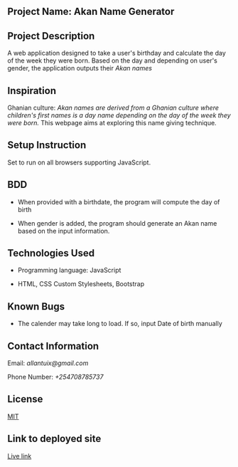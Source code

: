 ## Project Name: Akan Name Generator

## Project Description

A web application designed to take a user's birthday and calculate the day of the week they were born. Based on the day and depending on user's gender, the application outputs their *Akan names*

## Inspiration

Ghanian culture: _Akan names are derived from a Ghanian culture where children's first names is a day name depending on the day of the week they were born._ This webpage aims at exploring this name giving technique.

## Setup Instruction

Set to run on all browsers supporting JavaScript.

## BDD

- When provided with a birthdate, the program will compute the day of birth

- When gender is added, the program should generate an Akan name based on the input information.

## Technologies Used

- Programming language: JavaScript

- HTML, CSS Custom Stylesheets, Bootstrap

## Known Bugs

- The calender may take long to load. If so, input Date of birth manually

## Contact Information

Email: _allantuix@gmail.com_

Phone Number: _+254708785737_

## License

[MIT](https://raw.githubusercontent.com/Allantuikong/delani-studio/master/LICENSE)

## Link to deployed site

[Live link](<https://allantuikong.github.io/akan-name-generator/>)
#